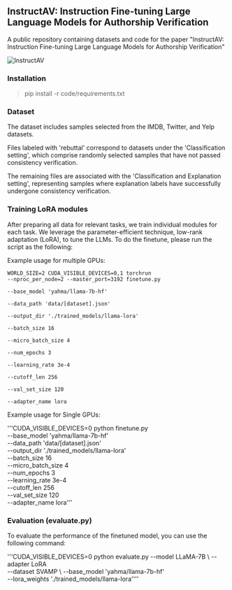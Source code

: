 ## InstructAV: Instruction Fine-tuning Large Language Models for Authorship Verification

A public repository containing datasets and code for the paper "InstructAV: Instruction Fine-tuning Large Language Models for Authorship Verification"

![InstructAV](https://github.com/user-attachments/assets/ed6c978b-0a92-4535-a51f-bfcb538686b2)

### Installation
> pip install -r code/requirements.txt

### Dataset
The dataset includes samples selected from the IMDB, Twitter, and Yelp datasets. 

Files labeled with 'rebuttal' correspond to datasets under the 'Classification setting', which comprise randomly selected samples that have not passed consistency verification. 

The remaining files are associated with the 'Classification and Explanation setting', representing samples where explanation labels have successfully undergone consistency verification.

### Training LoRA modules
After preparing all data for relevant tasks, we train individual modules for each task. We leverage the parameter-efficient technique, low-rank adaptation (LoRA), to tune the LLMs. To do the finetune, please run the script as the following:

Example usage for multiple GPUs:

<code>WORLD_SIZE=2 CUDA_VISIBLE_DEVICES=0,1 torchrun --nproc_per_node=2 --master_port=3192 finetune.py \
        --base_model 'yahma/llama-7b-hf' \
        --data_path 'data/[dataset].json' \
        --output_dir './trained_models/llama-lora' \
        --batch_size 16 \
        --micro_batch_size 4 \
        --num_epochs 3 \
        --learning_rate 3e-4 \
        --cutoff_len 256 \
        --val_set_size 120 \
        --adapter_name lora</code>

Example usage for Single GPUs:

'''CUDA_VISIBLE_DEVICES=0 python finetune.py \
      --base_model 'yahma/llama-7b-hf' \
      --data_path 'data/[dataset].json' \
      --output_dir './trained_models/llama-lora' \
      --batch_size 16 \
      --micro_batch_size 4 \
      --num_epochs 3 \
      --learning_rate 3e-4 \
      --cutoff_len 256 \
      --val_set_size 120 \
      --adapter_name lora'''


### Evaluation (evaluate.py)

To evaluate the performance of the finetuned model, you can use the following command:

'''CUDA_VISIBLE_DEVICES=0 python evaluate.py 
        --model LLaMA-7B \ 
        --adapter LoRA \
        --dataset SVAMP \ 
        --base_model 'yahma/llama-7b-hf' \
        --lora_weights './trained_models/llama-lora''''
  
